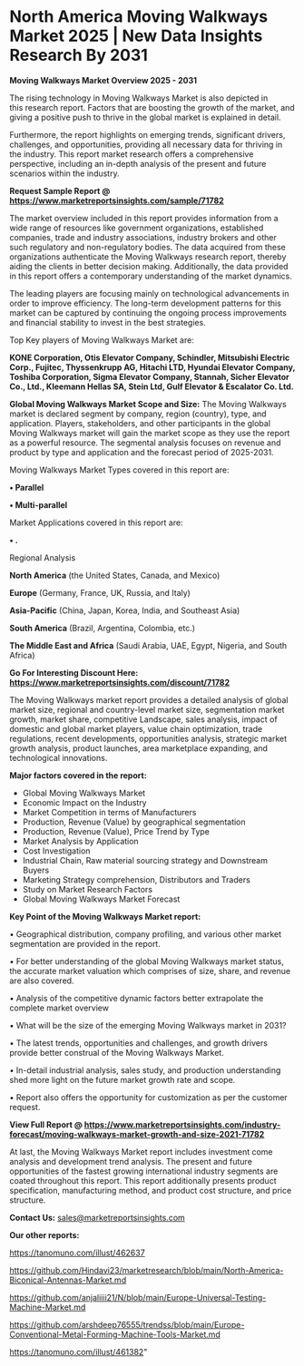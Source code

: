 # North America Moving Walkways Market 2025 | New Data Insights Research By 2031

<Strong> Moving Walkways Market Overview 2025 - 2031</strong>

The rising technology in Moving Walkways Market is also depicted in this research report. Factors that are boosting the growth of the market, and giving a positive push to thrive in the global market is explained in detail.

Furthermore, the report highlights on emerging trends, significant drivers, challenges, and opportunities, providing all necessary data for thriving in the industry. This report market research offers a comprehensive perspective, including an in-depth analysis of the present and future scenarios within the industry.

<strong>Request Sample Report @ <a href=https://www.marketreportsinsights.com/sample/71782>https://www.marketreportsinsights.com/sample/71782</a></strong>

The market overview included in this report provides information from a wide range of resources like government organizations, established companies, trade and industry associations, industry brokers and other such regulatory and non-regulatory bodies. The data acquired from these organizations authenticate the Moving Walkways research report, thereby aiding the clients in better decision making. Additionally, the data provided in this report offers a contemporary understanding of the market dynamics.

The leading players are focusing mainly on technological advancements in order to improve efficiency. The long-term development patterns for this market can be captured by continuing the ongoing process improvements and financial stability to invest in the best strategies.

Top Key players of Moving Walkways Market are:

<strong>KONE Corporation, Otis Elevator Company, Schindler, Mitsubishi Electric Corp., Fujitec, Thyssenkrupp AG, Hitachi LTD, Hyundai Elevator Company, Toshiba Corporation, Sigma Elevator Company, Stannah, Sicher Elevator Co., Ltd., Kleemann Hellas SA, Stein Ltd, Gulf Elevator & Escalator Co. Ltd.</strong>

<strong><b>Global Moving Walkways Market Scope and Size:</b></strong>
The Moving Walkways market is declared segment by company, region (country), type, and application. Players, stakeholders, and other participants in the global Moving Walkways market will gain the market scope as they use the report as a powerful resource. The segmental analysis focuses on revenue and product by type and application and the forecast period of 2025-2031.

Moving Walkways Market Types covered in this report are:

<strong>• Parallel

• Multi-parallel</strong>

Market Applications covered in this report are:

<strong>• .</strong> 

Regional Analysis

<strong>North America</strong> (the United States, Canada, and Mexico)

<strong>Europe</strong> (Germany, France, UK, Russia, and Italy)

<strong>Asia-Pacific</strong> (China, Japan, Korea, India, and Southeast Asia)

<strong>South America</strong> (Brazil, Argentina, Colombia, etc.)

<strong>The Middle East and Africa</strong> (Saudi Arabia, UAE, Egypt, Nigeria, and South Africa)

<strong>Go For Interesting Discount Here: <a href=https://www.marketreportsinsights.com/discount/71782>https://www.marketreportsinsights.com/discount/71782</a></strong>

The Moving Walkways market report provides a detailed analysis of global market size, regional and country-level market size, segmentation market growth, market share, competitive Landscape, sales analysis, impact of domestic and global market players, value chain optimization, trade regulations, recent developments, opportunities analysis, strategic market growth analysis, product launches, area marketplace expanding, and technological innovations.

<strong><b>Major factors covered in the report:</b></strong>
<ul>
  <li>Global Moving Walkways Market </li>
  <li>Economic Impact on the Industry</li>
  <li>Market Competition in terms of Manufacturers</li>
  <li>Production, Revenue (Value) by geographical segmentation</li>
  <li>Production, Revenue (Value), Price Trend by Type</li>
  <li>Market Analysis by Application</li>
  <li>Cost Investigation</li>
  <li>Industrial Chain, Raw material sourcing strategy and Downstream Buyers</li>
  <li>Marketing Strategy comprehension, Distributors and Traders</li>
  <li>Study on Market Research Factors</li>
  <li>Global Moving Walkways Market Forecast</li>
</ul>

<strong><b>Key Point of the Moving Walkways Market report:</b></strong>

• Geographical distribution, company profiling, and various other market segmentation are provided in the report.

• For better understanding of the global Moving Walkways market status, the accurate market valuation which comprises of size, share, and revenue are also covered.

• Analysis of the competitive dynamic factors better extrapolate the complete market overview

• What will be the size of the emerging Moving Walkways market in 2031?

• The latest trends, opportunities and challenges, and growth drivers provide better construal of the Moving Walkways Market.

• In-detail industrial analysis, sales study, and production understanding shed more light on the future market growth rate and scope.

• Report also offers the opportunity for customization as per the customer request.

<strong><b>View Full Report @ <a href=https://www.marketreportsinsights.com/industry-forecast/moving-walkways-market-growth-and-size-2021-71782>https://www.marketreportsinsights.com/industry-forecast/moving-walkways-market-growth-and-size-2021-71782</a></b></strong>


At last, the Moving Walkways Market report includes investment come analysis and development trend analysis. The present and future opportunities of the fastest growing international industry segments are coated throughout this report. This report additionally presents product specification, manufacturing method, and product cost structure, and price structure.

<strong>Contact Us:</strong>
sales@marketreportsinsights.com

<strong>Our other reports:</strong>

<a href=https://tanomuno.com/illust/462637>https://tanomuno.com/illust/462637</a>

<a href=https://github.com/Hindavi23/marketresearch/blob/main/North-America-Biconical-Antennas-Market.md>https://github.com/Hindavi23/marketresearch/blob/main/North-America-Biconical-Antennas-Market.md</a>

<a href=https://github.com/anjaliiii21/N/blob/main/Europe-Universal-Testing-Machine-Market.md>https://github.com/anjaliiii21/N/blob/main/Europe-Universal-Testing-Machine-Market.md</a>

<a href=https://github.com/arshdeep76555/trendss/blob/main/Europe-Conventional-Metal-Forming-Machine-Tools-Market.md>https://github.com/arshdeep76555/trendss/blob/main/Europe-Conventional-Metal-Forming-Machine-Tools-Market.md</a>

<a href=https://tanomuno.com/illust/461382>https://tanomuno.com/illust/461382</a>"
